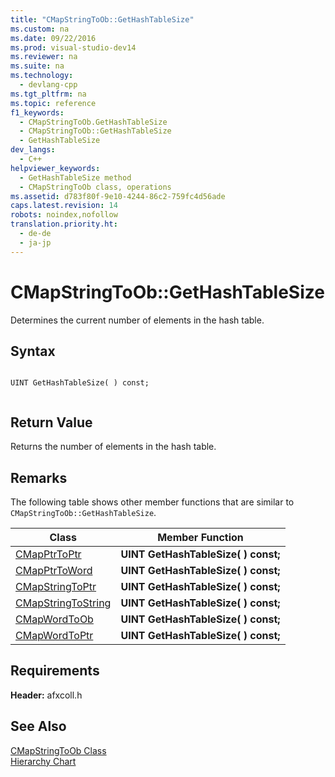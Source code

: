 ```yaml
---
title: "CMapStringToOb::GetHashTableSize"
ms.custom: na
ms.date: 09/22/2016
ms.prod: visual-studio-dev14
ms.reviewer: na
ms.suite: na
ms.technology: 
  - devlang-cpp
ms.tgt_pltfrm: na
ms.topic: reference
f1_keywords: 
  - CMapStringToOb.GetHashTableSize
  - CMapStringToOb::GetHashTableSize
  - GetHashTableSize
dev_langs: 
  - C++
helpviewer_keywords: 
  - GetHashTableSize method
  - CMapStringToOb class, operations
ms.assetid: d783f80f-9e10-4244-86c2-759fc4d56ade
caps.latest.revision: 14
robots: noindex,nofollow
translation.priority.ht: 
  - de-de
  - ja-jp
---
```

# CMapStringToOb::GetHashTableSize
Determines the current number of elements in the hash table.  
  
## Syntax  
  
```  
  
UINT GetHashTableSize( ) const;  
  
```  
  
## Return Value  
 Returns the number of elements in the hash table.  
  
## Remarks  
 The following table shows other member functions that are similar to `CMapStringToOb::GetHashTableSize`.  
  
|Class|Member Function|  
|-----------|---------------------|  
|[CMapPtrToPtr](../vs140/cmapptrtoptr-class.md)|**UINT GetHashTableSize( ) const;**|  
|[CMapPtrToWord](../vs140/cmapptrtoword-class.md)|**UINT GetHashTableSize( ) const;**|  
|[CMapStringToPtr](../vs140/cmapstringtoptr-class.md)|**UINT GetHashTableSize( ) const;**|  
|[CMapStringToString](../vs140/cmapstringtostring-class.md)|**UINT GetHashTableSize( ) const;**|  
|[CMapWordToOb](../vs140/cmapwordtoob-class.md)|**UINT GetHashTableSize( ) const;**|  
|[CMapWordToPtr](../vs140/cmapwordtoptr-class.md)|**UINT GetHashTableSize( ) const;**|  
  
## Requirements  
 **Header:** afxcoll.h  
  
## See Also  
 [CMapStringToOb Class](../vs140/cmapstringtoob-class.md)   
 [Hierarchy Chart](../vs140/hierarchy-chart.md)